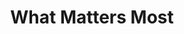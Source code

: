 ---
link: ''
link_text: coming soon!
img: wmm-thumb.png
dark: false
title: What Matters Most
collaborators:
  - Sebastian Dziallas
  - Graham Hooton
  - Chase Kernan
  - Chelsea Nayback
  - "Juliana Nazar&eacute;"
  - Ted Dintersmith
  - Tony Wagner
  - Mark Somerville
  - Alex Morrow
tagline: catalyzing education reinvention
roles:
  - Design
  - Implementation
categories:
  - experiment
draft: true
---